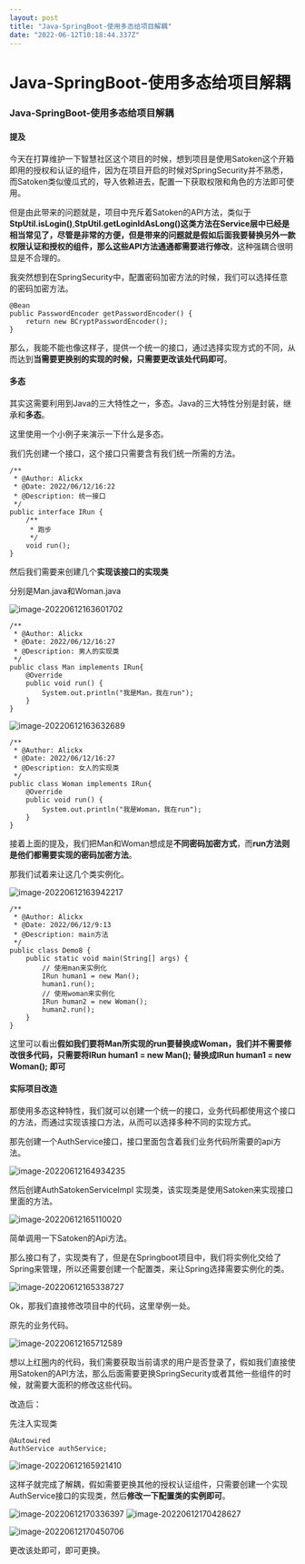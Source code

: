 ```yaml
---
layout: post
title: "Java-SpringBoot-使用多态给项目解耦"
date: "2022-06-12T10:18:44.337Z"
---
```

Java-SpringBoot-使用多态给项目解耦
=========================

### Java-SpringBoot-使用多态给项目解耦

#### 提及

今天在打算维护一下智慧社区这个项目的时候，想到项目是使用Satoken这个开箱即用的授权和认证的组件，因为在项目开启的时候对SpringSecurity并不熟悉，而Satoken类似傻瓜式的，导入依赖进去，配置一下获取权限和角色的方法即可使用。

但是由此带来的问题就是，项目中充斥着Satoken的API方法，类似于**StpUtil.isLogin()**,**StpUtil.getLoginIdAsLong()**这类方法在Service层中已经是相当常见了，尽管是非常的方便，但是带来的问题就是**假如后面我要替换另外一款权限认证和授权的组件，那么这些API方法通通都需要进行修改**，这种强耦合很明显是不合理的。

我突然想到在SpringSecurity中，配置密码加密方法的时候，我们可以选择任意的密码加密方法。

    @Bean
    public PasswordEncoder getPasswordEncoder() {
        return new BCryptPasswordEncoder();
    }
    

那么，我能不能也像这样子，提供一个统一的接口，通过选择实现方式的不同，从而达到**当需要更换别的实现的时候，只需要更改该处代码即可**。

#### 多态

其实这需要利用到Java的三大特性之一，多态。Java的三大特性分别是封装，继承和**多态**。

这里使用一个小例子来演示一下什么是多态。

我们先创建一个接口，这个接口只需要含有我们统一所需的方法。

    /**
     * @Author: Alickx
     * @Date: 2022/06/12/16:22
     * @Description: 统一接口
     */
    public interface IRun {
        /**
         * 跑步
         */
        void run();
    }
    

然后我们需要来创建几个**实现该接口的实现类**

分别是Man.java和Woman.java

![image-20220612163601702](https://songtiancloud-1300061766.cos.ap-guangzhou.myqcloud.com/img/202206121636853.png)

    /**
     * @Author: Alickx
     * @Date: 2022/06/12/16:27
     * @Description: 男人的实现类
     */
    public class Man implements IRun{
        @Override
        public void run() {
            System.out.println("我是Man，我在run");
        }
    }
    
    

![image-20220612163632689](https://songtiancloud-1300061766.cos.ap-guangzhou.myqcloud.com/img/202206121636740.png)

    /**
     * @Author: Alickx
     * @Date: 2022/06/12/16:27
     * @Description: 女人的实现类
     */
    public class Woman implements IRun{
        @Override
        public void run() {
            System.out.println("我是Woman，我在run");
        }
    }
    

接着上面的提及，我们把Man和Woman想成是**不同密码加密方式**，而**run方法则是他们都需要实现的密码加密方法**。

那我们试着来让这几个类实例化。

![image-20220612163942217](https://songtiancloud-1300061766.cos.ap-guangzhou.myqcloud.com/img/202206121639308.png)

    /**
     * @Author: Alickx
     * @Date: 2022/06/12/9:13
     * @Description: main方法
     */
    public class Demo8 {
        public static void main(String[] args) {
            // 使用man来实例化
            IRun human1 = new Man();
            human1.run();
            // 使用woman来实例化
            IRun human2 = new Woman();
            human2.run();
        }
    }
    

这里可以看出**假如我们要将Man所实现的run要替换成Woman，我们并不需要修改很多代码，只需要将IRun human1 = new Man(); 替换成IRun human1 = new Woman(); 即可**

#### 实际项目改造

那使用多态这种特性，我们就可以创建一个统一的接口，业务代码都使用这个接口的方法，而通过实现该接口方法，从而可以选择多种不同的实现方式。

那先创建一个AuthService接口，接口里面包含着我们业务代码所需要的api方法。

![image-20220612164934235](https://songtiancloud-1300061766.cos.ap-guangzhou.myqcloud.com/img/202206121649290.png)

然后创建AuthSatokenServiceImpl 实现类，该实现类是使用Satoken来实现接口里面的方法。

![image-20220612165110020](https://songtiancloud-1300061766.cos.ap-guangzhou.myqcloud.com/img/202206121651109.png)

简单调用一下Satoken的Api方法。

那么接口有了，实现类有了，但是在Springboot项目中，我们将实例化交给了Spring来管理，所以还需要创建一个配置类，来让Spring选择需要实例化的类。

![image-20220612165338727](https://songtiancloud-1300061766.cos.ap-guangzhou.myqcloud.com/img/202206121653761.png)

Ok，那我们直接修改项目中的代码，这里举例一处。

原先的业务代码。

![image-20220612165712589](https://songtiancloud-1300061766.cos.ap-guangzhou.myqcloud.com/img/202206121657719.png)

想以上红圈内的代码，我们需要获取当前请求的用户是否登录了，假如我们直接使用Satoken的API方法，那么后面需要更换SpringSecurity或者其他一些组件的时候，就需要大面积的修改这些代码。

改造后：

先注入实现类

    @Autowired
    AuthService authService;
    

![image-20220612165921410](https://songtiancloud-1300061766.cos.ap-guangzhou.myqcloud.com/img/202206121659507.png)

这样子就完成了解耦，假如需要更换其他的授权认证组件，只需要创建一个实现AuthService接口的实现类，然后**修改一下配置类的实例即可**。

![image-20220612170336397](https://songtiancloud-1300061766.cos.ap-guangzhou.myqcloud.com/img/202206121703422.png) ![image-20220612170428627](https://songtiancloud-1300061766.cos.ap-guangzhou.myqcloud.com/img/202206121704719.png)

![image-20220612170450706](https://songtiancloud-1300061766.cos.ap-guangzhou.myqcloud.com/img/202206121704763.png)

更改该处即可，即可更换。